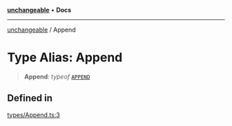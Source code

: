 [**unchangeable**](../README.md) • **Docs**

***

[unchangeable](../README.md) / Append

# Type Alias: Append

> **Append**: *typeof* [`APPEND`](../variables/APPEND.md)

## Defined in

[types/Append.ts:3](https://github.com/nevoland/unchangeable/blob/c15b981d32f388232a520f423807ef8c1f3bd134/lib/types/Append.ts#L3)
